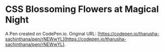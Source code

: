 # CSS Blossoming Flowers at Magical Night 

A Pen created on CodePen.io. Original URL: [https://codepen.io/tharusha-sachinthana/pen/rNEWwYL](https://codepen.io/tharusha-sachinthana/pen/rNEWwYL).

